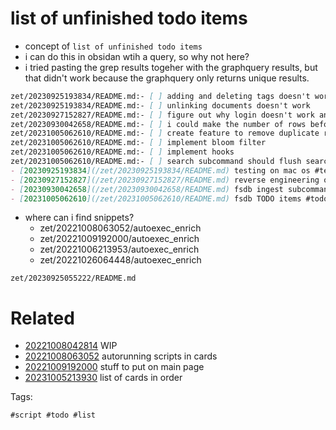# list of unfinished todo items

- concept of `list of unfinished todo items`
- i can do this in obsidan wtih a query, so why not here?
- i tried pasting the grep results togeher with the graphquery results, but that didn't work because the graphquery only returns unique results.

```markdown
zet/20230925193834/README.md:- [ ] adding and deleting tags doesn't work
zet/20230925193834/README.md:- [ ] unlinking documents doesn't work
zet/20230927152827/README.md:- [ ] figure out why login doesn't work and return a token
zet/20230930042658/README.md:- [ ] i could make the number of rows before compressing configurable. i might be able to speed up ingesting data if there is less compressing happening.
zet/20231005062610/README.md:- [ ] create feature to remove duplicate rows
zet/20231005062610/README.md:- [ ] implement bloom filter
zet/20231005062610/README.md:- [ ] implement hooks
zet/20231005062610/README.md:- [ ] search subcommand should flush search results to output immediately
- [20230925193834](/zet/20230925193834/README.md) testing on mac os #test #dotfiles
- [20230927152827](/zet/20230927152827/README.md) reverse engineering obsidian to create an obsidian sync cli tool #program #command #reveng #util
- [20230930042658](/zet/20230930042658/README.md) fsdb ingest subcommand notes #database
- [20231005062610](/zet/20231005062610/README.md) fsdb TODO items #todo #list
```

- where can i find snippets?
  - zet/20221008063052/autoexec_enrich
  - zet/20221009192000/autoexec_enrich
  - zet/20221006213953/autoexec_enrich
  - zet/20221026064448/autoexec_enrich


` zet/20230925055222/README.md `

# Related

- [20221008042814](/zet/20221008042814/README.md) WIP
- [20221008063052](/zet/20221008063052/README.md) autorunning scripts in cards
- [20221009192000](/zet/20221009192000/README.md) stuff to put on main page
- [20231005213930](/zet/20231005213930/README.md) list of cards in order

Tags:

    #script #todo #list
